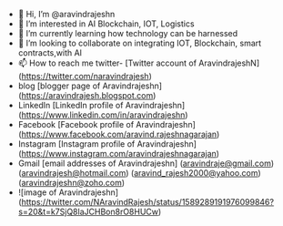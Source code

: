 - 👋 Hi, I’m @aravindrajeshn
- 👀 I’m interested in AI Blockchain, IOT, Logistics 
- 🌱 I’m currently learning how technology can be harnessed
- 💞️ I’m looking to collaborate on integrating IOT, Blockchain, smart contracts,with AI
- 📫 How to reach me twitter- [Twitter account of AravindrajeshN] (https://twitter.com/naravindrajesh)
- blog [blogger page of Aravindrajeshn] (https://aravindrajesh.blogspot.com)
- LinkedIn [LinkedIn profile of Aravindrajeshn] (https://www.linkedin.com/in/aravindrajeshn)
- Facebook [Facebook profile of Aravindrajeshn] (https://www.facebook.com/aravind.rajeshnagarajan)
- Instagram [Instagram profile of Aravindrajeshn] (https://www.instagram.com/aravindrajeshnagarajan)
- Gmail [email addresses of Aravindrajeshn] (aravindraje@gmail.com) (aravindrajesh@hotmail.com) (aravind_rajesh2000@yahoo.com) (aravindrajeshn@zoho.com)
- ![image of Aravindrajeshn] (https://twitter.com/NAravindRajesh/status/1589289191976099846?s=20&t=k7SjQ8laJCHBon8rO8HUCw)
<!---
aravindrajeshn/aravindrajeshn is a ✨ special ✨ repository because its `README.md` (this file) appears on your GitHub profile.
You can click the Preview link to take a look at your changes.
--->
